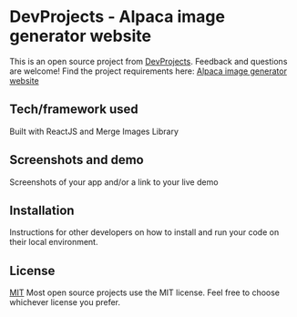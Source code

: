 # DevProjects - Alpaca image generator website

This is an open source project from [DevProjects](http://www.codementor.io/projects). Feedback and questions are welcome!
Find the project requirements here: [Alpaca image generator website](https://www.codementor.io/projects/web/alpaca-image-generator-website-ce2oc0eus8)

## Tech/framework used

Built with ReactJS and Merge Images Library

## Screenshots and demo

Screenshots of your app and/or a link to your live demo

## Installation

Instructions for other developers on how to install and run your code on their local environment.

## License

[MIT](https://choosealicense.com/licenses/mit/)
Most open source projects use the MIT license. Feel free to choose whichever license you prefer.
